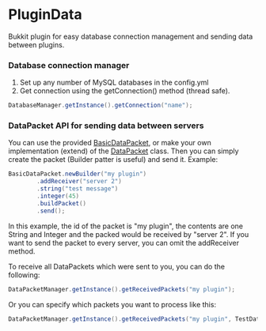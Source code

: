 # PluginData
Bukkit plugin for easy database connection management and sending data between plugins.

### Database connection manager
1. Set up any number of MySQL databases in the config.yml
2. Get connection using the getConnection() method (thread safe).
```java
DatabaseManager.getInstance().getConnection("name");
```

### DataPacket API for sending data between servers
You can use the provided [BasicDataPacket](https://github.com/Tonysp/PluginData/blob/master/src/main/java/cz/goldminer/tonysp/plugindata/data/packets/BasicDataPacket.java), or make your own implementation (extend) of the [DataPacket](https://github.com/Tonysp/PluginData/blob/master/src/main/java/cz/goldminer/tonysp/plugindata/data/packets/DataPacket.java) class.
Then you can simply create the packet (Builder patter is useful) and send it.
Example:
```java
BasicDataPacket.newBuilder("my plugin")
        .addReceiver("server 2")
        .string("test message")
        .integer(45)
        .buildPacket()
        .send();
```
In this example, the id of the packet is "my plugin", the contents are one String and Integer and the packed would be received by "server 2".
If you want to send the packet to every server, you can omit the addReceiver method.

To receive all DataPackets which were sent to you, you can do the following:
```java
DataPacketManager.getInstance().getReceivedPackets("my plugin");
```
Or you can specify which packets you want to process like this:
```java
DataPacketManager.getInstance().getReceivedPackets("my plugin", TestDataPacket.class);
```
